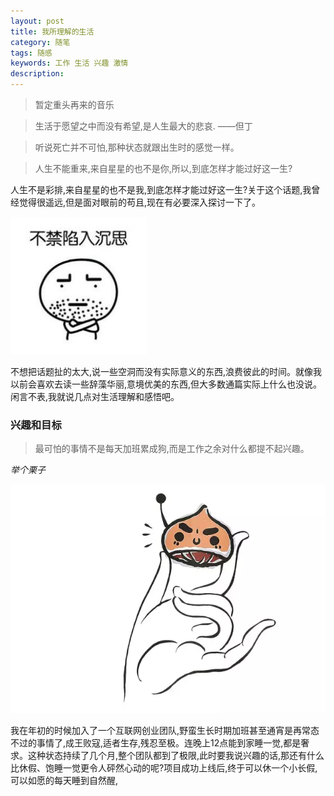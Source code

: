 ```yaml
---
layout: post
title: 我所理解的生活
category: 随笔
tags: 随感
keywords: 工作 生活 兴趣 激情
description:
---
```

> 暂定重头再来的音乐

> 生活于愿望之中而没有希望,是人生最大的悲哀.  ——但丁

> 听说死亡并不可怕,那种状态就跟出生时的感觉一样。

> 人生不能重来,来自星星的也不是你,所以,到底怎样才能过好这一生?

人生不是彩排,来自星星的也不是我,到底怎样才能过好这一生?关于这个话题,我曾经觉得很遥远,但是面对眼前的苟且,现在有必要深入探讨一下了。

![16090701](/public/img/suibi/shensi.jpg)

不想把话题扯的太大,说一些空洞而没有实际意义的东西,浪费彼此的时间。就像我以前会喜欢去读一些辞藻华丽,意境优美的东西,但大多数通篇实际上什么也没说。闲言不表,我就说几点对生活理解和感悟吧。

### 兴趣和目标

> 最可怕的事情不是每天加班累成狗,而是工作之余对什么都提不起兴趣。

*举个栗子*

![16090702](/public/img/suibi/jglz.png) 

我在年初的时候加入了一个互联网创业团队,野蛮生长时期加班甚至通宵是再常态不过的事情了,成王败寇,适者生存,残忍至极。连晚上12点能到家睡一觉,都是奢求。这种状态持续了几个月,整个团队都到了极限,此时要我说兴趣的话,那还有什么比休假、饱睡一觉更令人砰然心动的呢?项目成功上线后,终于可以休一个小长假,可以如愿的每天睡到自然醒,
